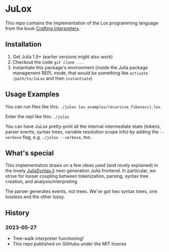 # JuLox

This repo contains the implementation of the Lox programming language from the book [Crafting Interpreters](https://craftinginterpreters.com).

## Installation

1. Get Julia 1.9+ (earlier versions might also work)
2. Checkout the code `git clone ...`
3. Instantiate this package's environment (inside the Julia package management REPL mode, that would be something like `activate /path/to/JuLox` and then `instantiate`)

## Usage Examples

You can run files like this: `./julox lox_examples/recursive_fibonacci.lox`

Enter the repl like this: `./julox`

You can have JuLox pretty-print all the internal intermediate state (tokens, parser events, syntax trees, variable resolution scope info) by adding the `--verbose` flag, e.g. `./julox --verbose`, too.

## What's special

This implementation draws on a few ideas used (and nicely explained) in the lovely [JuliaSyntax.jl](https://github.com/JuliaLang/JuliaSyntax.jl) next-generation Julia frontend. In particular, we strive for looser coupling between tokenization, parsing, syntax tree creation, and analysis/interpreting.

The parser generates events, not trees. We've got two syntax trees, one lossless and the other lossy. 

## History

### 2023-05-27

- Tree-walk interpreter functioning!
- This repo published on GitHubu under the MIT license
